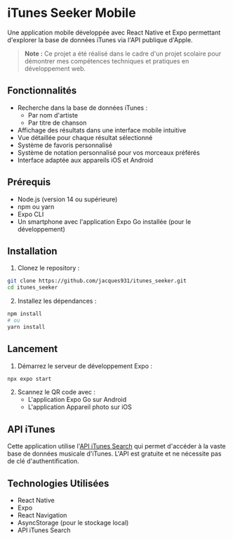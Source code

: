 # iTunes Seeker Mobile

Une application mobile développée avec React Native et Expo permettant d'explorer la base de données iTunes via l'API publique d'Apple.
> **Note :** Ce projet a été réalisé dans le cadre d'un projet scolaire pour démontrer mes compétences techniques et pratiques en développement web.

## Fonctionnalités

- Recherche dans la base de données iTunes :
  - Par nom d'artiste
  - Par titre de chanson
- Affichage des résultats dans une interface mobile intuitive
- Vue détaillée pour chaque résultat sélectionné
- Système de favoris personnalisé
- Système de notation personnalisé pour vos morceaux préférés
- Interface adaptée aux appareils iOS et Android

## Prérequis

- Node.js (version 14 ou supérieure)
- npm ou yarn
- Expo CLI
- Un smartphone avec l'application Expo Go installée (pour le développement)

## Installation

1. Clonez le repository :
```bash
git clone https://github.com/jacques931/itunes_seeker.git
cd itunes_seeker
```

2. Installez les dépendances :
```bash
npm install
# ou
yarn install
```

## Lancement

1. Démarrez le serveur de développement Expo :
```bash
npx expo start
```

2. Scannez le QR code avec :
   - L'application Expo Go sur Android
   - L'application Appareil photo sur iOS

## API iTunes

Cette application utilise l'[API iTunes Search](https://developer.apple.com/library/archive/documentation/AudioVideo/Conceptual/iTuneSearchAPI/) qui permet d'accéder à la vaste base de données musicale d'iTunes. L'API est gratuite et ne nécessite pas de clé d'authentification.

## Technologies Utilisées

- React Native
- Expo
- React Navigation
- AsyncStorage (pour le stockage local)
- API iTunes Search
